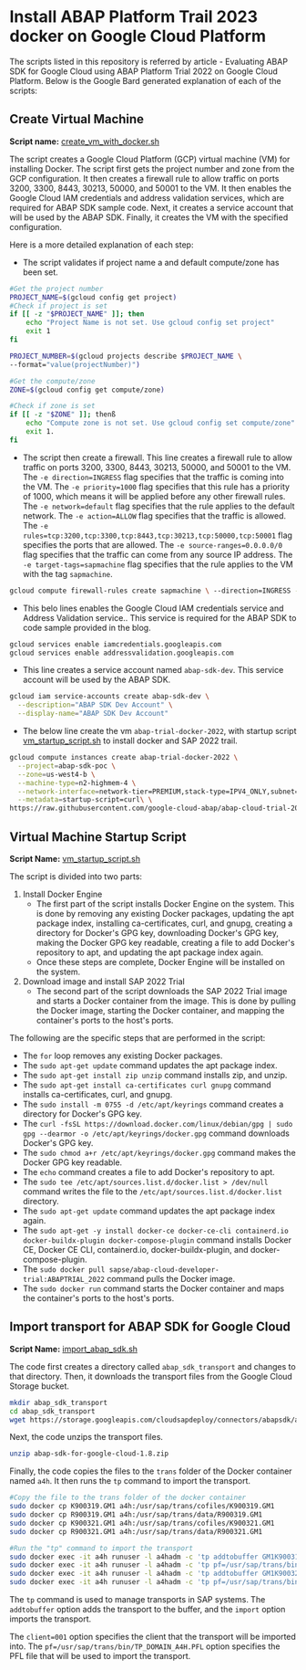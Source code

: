 # Install ABAP Platform Trail 2023 docker on Google Cloud Platform

The scripts listed in this repository is referred by article - Evaluating ABAP SDK for Google Cloud using ABAP Platform Trial 2022 on Google Cloud Platform. 
Below is the Google Bard generated explanation of each of the scripts:  

## Create Virtual Machine
**Script name:** [create_vm_with_docker.sh](https://github.com/google-cloud-abap/abap-cloud-trial-2022-gcp/blob/main/create_vm_with_docker.sh)

The script creates a Google Cloud Platform (GCP) virtual machine (VM) for installing Docker. The script first gets the project number and zone from the GCP configuration. It then creates a firewall rule to allow traffic on ports 3200, 3300, 8443, 30213, 50000, and 50001 to the VM. It then enables the Google Cloud IAM credentials and address validation services, which are required for ABAP SDK sample code. Next, it creates a service account that will be used by the ABAP SDK. Finally, it creates the VM with the specified configuration.

Here is a more detailed explanation of each step:

-  The script validates if project name a and default compute/zone has been set.
```bash
#Get the project number
PROJECT_NAME=$(gcloud config get project)
#Check if project is set
if [[ -z "$PROJECT_NAME" ]]; then
    echo "Project Name is not set. Use gcloud config set project"
    exit 1
fi

PROJECT_NUMBER=$(gcloud projects describe $PROJECT_NAME \
--format="value(projectNumber)")

#Get the compute/zone
ZONE=$(gcloud config get compute/zone)

#Check if zone is set
if [[ -z "$ZONE" ]]; thenß
    echo "Compute zone is not set. Use gcloud config set compute/zone"
    exit 1.
fi
```
-  The script then create a firewall. This line creates a firewall rule to allow traffic on ports 3200, 3300, 8443, 30213, 50000, and 50001 to the VM. The `-e direction=INGRESS` flag specifies that the traffic is coming into the VM. The `-e priority=1000` flag specifies that this rule has a priority of 1000, which means it will be applied before any other firewall rules. The `-e network=default` flag specifies that the rule applies to the default network. The `-e action=ALLOW` flag specifies that the traffic is allowed. The `-e rules=tcp:3200,tcp:3300,tcp:8443,tcp:30213,tcp:50000,tcp:50001` flag specifies the ports that are allowed. The `-e source-ranges=0.0.0.0/0` flag specifies that the traffic can come from any source IP address. The `-e target-tags=sapmachine` flag specifies that the rule applies to the VM with the tag `sapmachine`.
```bash
gcloud compute firewall-rules create sapmachine \ --direction=INGRESS --priority=1000 --network=default --action=ALLOW \ --rules=tcp:3200,tcp:3300,tcp:8443,tcp:30213,tcp:50000,tcp:50001 \ --source-ranges=0.0.0.0/0 --target-tags=sapmachine
```
-  This belo lines enables the Google Cloud IAM credentials service and Address Validation service.. This service is required for the ABAP SDK to code sample provided in the blog.
```bash
gcloud services enable iamcredentials.googleapis.com
gcloud services enable addressvalidation.googleapis.com
```
-  This line creates a service account named `abap-sdk-dev`. This service account will be used by the ABAP SDK.
```bash
gcloud iam service-accounts create abap-sdk-dev \
  --description="ABAP SDK Dev Account" \
  --display-name="ABAP SDK Dev Account"
```
-  The below line create the vm `abap-trial-docker-2022`, with startup script [vm_startup_script.sh](https://github.com/google-cloud-abap/abap-cloud-trial-2022-gcp/blob/main/vm_startup_script.sh) to install docker and SAP 2022 trail.
```bash
gcloud compute instances create abap-trial-docker-2022 \
  --project=abap-sdk-poc \
  --zone=us-west4-b \
  --machine-type=n2-highmem-4 \
  --network-interface=network-tier=PREMIUM,stack-type=IPV4_ONLY,subnet=default \
  --metadata=startup-script=curl\ \
https://raw.githubusercontent.com/google-cloud-abap/abap-cloud-trial-2022-gcp/main/vm_startup_script.sh\ -o\ /tmp/vm_startup_script.sh$'\n'chmod\ 755\ /tmp/vm_startup_script.sh$'\n'nohup\ /tmp/vm_startup_script.sh\ \>\ /tmp/output.txt\ \& \
```

## Virtual Machine Startup Script
**Script Name:** [vm_startup_script.sh](https://github.com/google-cloud-abap/abap-cloud-trial-2022-gcp/blob/main/vm_startup_script.sh)

The script is divided into two parts:

1.  Install Docker Engine
    -   The first part of the script installs Docker Engine on the system. This is done by removing any existing Docker packages, updating the apt package index, installing ca-certificates, curl, and gnupg, creating a directory for Docker's GPG key, downloading Docker's GPG key, making the Docker GPG key readable, creating a file to add Docker's repository to apt, and updating the apt package index again.
    -   Once these steps are complete, Docker Engine will be installed on the system.
2.  Download image and install SAP 2022 Trial
    -   The second part of the script downloads the SAP 2022 Trial image and starts a Docker container from the image. This is done by pulling the Docker image, starting the Docker container, and mapping the container's ports to the host's ports.

The following are the specific steps that are performed in the script:

-   The `for` loop removes any existing Docker packages.
-   The `sudo apt-get update` command updates the apt package index.
-   The `sudo apt-get install zip unzip` command installs zip, and unzip.
-   The `sudo apt-get install ca-certificates curl gnupg` command installs ca-certificates, curl, and gnupg.
-   The `sudo install -m 0755 -d /etc/apt/keyrings` command creates a directory for Docker's GPG key.
-   The `curl -fsSL https://download.docker.com/linux/debian/gpg | sudo gpg --dearmor -o /etc/apt/keyrings/docker.gpg` command downloads Docker's GPG key.
-   The `sudo chmod a+r /etc/apt/keyrings/docker.gpg` command makes the Docker GPG key readable.
-   The `echo` command creates a file to add Docker's repository to apt.
-   The `sudo tee /etc/apt/sources.list.d/docker.list > /dev/null` command writes the file to the `/etc/apt/sources.list.d/docker.list` directory.
-   The `sudo apt-get update` command updates the apt package index again.
-   The `sudo apt-get -y install docker-ce docker-ce-cli containerd.io docker-buildx-plugin docker-compose-plugin` command installs Docker CE, Docker CE CLI, containerd.io, docker-buildx-plugin, and docker-compose-plugin.
-   The `sudo docker pull sapse/abap-cloud-developer-trial:ABAPTRIAL_2022` command pulls the Docker image.
-   The `sudo docker run` command starts the Docker container and maps the container's ports to the host's ports.

## Import transport for ABAP SDK for Google Cloud
**Script Name:**  [import_abap_sdk.sh](https://github.com/google-cloud-abap/abap-cloud-trial-2022-gcp/blob/main/import_abap_sdk.sh)

The code first creates a directory called `abap_sdk_transport` and changes to that directory. Then, it downloads the transport files from the Google Cloud Storage bucket.

```bash
mkdir abap_sdk_transport 
cd abap_sdk_transport 
wget https://storage.googleapis.com/cloudsapdeploy/connectors/abapsdk/abap-sdk-for-google-cloud-1.8.zip
```
Next, the code unzips the transport files.

```bash
unzip abap-sdk-for-google-cloud-1.8.zip
```

Finally, the code copies the files to the `trans` folder of the Docker container named `a4h`. It then runs the `tp` command to import the transport.
```bash
#Copy the file to the trans folder of the docker container
sudo docker cp K900319.GM1 a4h:/usr/sap/trans/cofiles/K900319.GM1
sudo docker cp R900319.GM1 a4h:/usr/sap/trans/data/R900319.GM1
sudo docker cp K900321.GM1 a4h:/usr/sap/trans/cofiles/K900321.GM1
sudo docker cp R900321.GM1 a4h:/usr/sap/trans/data/R900321.GM1

#Run the "tp" command to import the transport
sudo docker exec -it a4h runuser -l a4hadm -c 'tp addtobuffer GM1K900319 A4H client=001 pf=/usr/sap/trans/bin/TP_DOMAIN_A4H.PFL'
sudo docker exec -it a4h runuser -l a4hadm -c 'tp pf=/usr/sap/trans/bin/TP_DOMAIN_A4H.PFL import GM1K900319 A4H U128 client=001'
sudo docker exec -it a4h runuser -l a4hadm -c 'tp addtobuffer GM1K900321 A4H client=001 pf=/usr/sap/trans/bin/TP_DOMAIN_A4H.PFL'
sudo docker exec -it a4h runuser -l a4hadm -c 'tp pf=/usr/sap/trans/bin/TP_DOMAIN_A4H.PFL import GM1K900321 A4H U128 client=001'
```

The `tp` command is used to manage transports in SAP systems. The `addtobuffer` option adds the transport to the buffer, and the `import` option imports the transport.

The `client=001` option specifies the client that the transport will be imported into. The `pf=/usr/sap/trans/bin/TP_DOMAIN_A4H.PFL` option specifies the PFL file that will be used to import the transport.

